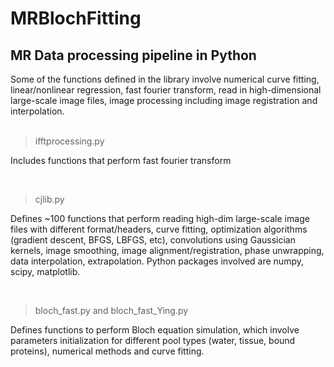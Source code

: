 # MRBlochFitting
## MR Data processing pipeline in Python
Some of the functions defined in the library involve numerical curve fitting, linear/nonlinear regression, fast fourier transform, read in high-dimensional large-scale image files, image processing including image registration and interpolation. <br />
<br />

> ifftprocessing.py

Includes functions that perform fast fourier transform <br />

<br />

> cjlib.py

Defines ~100 functions that perform reading high-dim large-scale image files with different format/headers, curve fitting, optimization algorithms (gradient descent, BFGS, LBFGS, etc), convolutions using Gaussician kernels, image smoothing, image alignment/registration, phase unwrapping, data interpolation, extrapolation. Python packages involved are numpy, scipy, matplotlib. <br /> 

<br />

> bloch_fast.py and bloch_fast_Ying.py

Defines functions to perform Bloch equation simulation, which involve parameters initialization for different pool types (water, tissue, bound proteins), numerical methods and curve fitting. 
